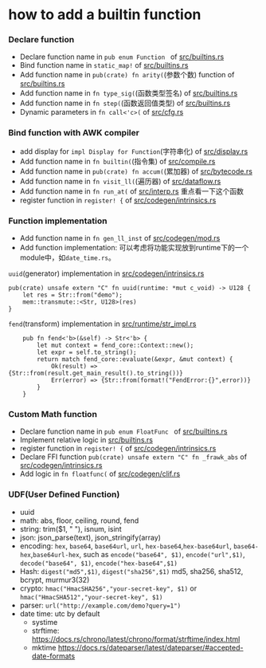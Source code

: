 # how to add a builtin function

### Declare function

* Declare function name in `pub enum Function ` of [src/builtins.rs](../src/builtins.rs)
* Bind function name in `static_map!` of [src/builtins.rs](../src/builtins.rs)
* Add function name in `pub(crate) fn arity(`(参数个数) function of [src/builtins.rs](../src/builtins.rs)
* Add function name in `fn type_sig(`(函数类型签名) of [src/builtins.rs](../src/builtins.rs)
* Add function name in `fn step(`(函数返回值类型) of [src/builtins.rs](../src/builtins.rs)
* Dynamic parameters in `fn call<'c>(` of [src/cfg.rs](../src/cfg.rs)

### Bind function with AWK compiler

* add display for `impl Display for Function`(字符串化) of [src/display.rs](../src/display.rs)
* Add function name in `fn builtin(`(指令集) of [src/compile.rs](../src/compile.rs)
* Add function name in `pub(crate) fn accum(`(累加器) of [src/bytecode.rs](../src/bytecode.rs)
* Add function name in `fn visit_ll(`(遍历器) of [src/dataflow.rs](../src/dataflow.rs)
* Add function name in `fn run_at(` of [src/interp.rs](../src/interp.rs) 重点看一下这个函数
* register function in `register! {` of [src/codegen/intrinsics.rs](../src/codegen/intrinsics.rs)

### Function implementation

* Add function name in `fn gen_ll_inst` of [src/codegen/mod.rs](../src/codegen/mod.rs)
* Add function implementation: 可以考虑将功能实现放到runtime下的一个module中，如`date_time.rs`。

`uuid`(generator) implementation in [src/codegen/intrinsics.rs](../src/codegen/intrinsics.rs)

```
pub(crate) unsafe extern "C" fn uuid(runtime: *mut c_void) -> U128 {
    let res = Str::from("demo");
    mem::transmute::<Str, U128>(res)
}
```

`fend`(transform) implementation in [src/runtime/str_impl.rs](../src/runtime/str_impl.rs)

```
    pub fn fend<'b>(&self) -> Str<'b> {
        let mut context = fend_core::Context::new();
        let expr = self.to_string();
        return match fend_core::evaluate(&expr, &mut context) {
            Ok(result) => {Str::from(result.get_main_result().to_string())}
            Err(error) => {Str::from(format!("FendError:{}",error))}
        }
    }
```

### Custom Math function

* Declare function name in `pub enum FloatFunc ` of [src/builtins.rs](../src/builtins.rs)
* Implement relative logic in [src/builtins.rs](../src/builtins.rs)
* register function in `register! {` of [src/codegen/intrinsics.rs](../src/codegen/intrinsics.rs)
* Declare FFI function `pub(crate) unsafe extern "C" fn _frawk_abs`
  of [src/codegen/intrinsics.rs](../src/codegen/intrinsics.rs)
* Add logic in `fn floatfunc(` of [src/codegen/clif.rs](../src/codegen/clif.rs)

### UDF(User Defined Function)

* uuid
* math: abs, floor, ceiling, round, fend
* string: trim($1, " "), isnum, isint
* json: json_parse(text), json_stringify(array)
* encoding: `hex`, `base64`, `base64url`, `url`, `hex-base64`,`hex-base64url`, `base64-hex`,`base64url-hex`, such
  as `encode("base64", $1)`, `encode("url",$1)`, `decode("base64", $1)`, `encode("hex-base64",$1)`
* Hash: `digest("md5",$1)`, `digest("sha256",$1)` md5, sha256, sha512, bcrypt, murmur3(32)
* crypto: `hmac("HmacSHA256","your-secret-key", $1)` or `hmac("HmacSHA512","your-secret-key", $1)`
* parser: `url("http://example.com/demo?query=1")`
* date time: utc by default
    - systime
    - strftime: https://docs.rs/chrono/latest/chrono/format/strftime/index.html
    - mktime https://docs.rs/dateparser/latest/dateparser/#accepted-date-formats  